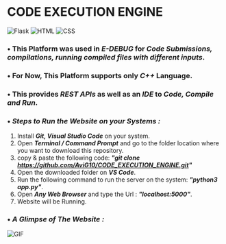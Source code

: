 # **CODE EXECUTION ENGINE**

![Flask](https://img.shields.io/badge/FLask-Python3-brightgreen.svg) 
![HTML](https://img.shields.io/badge/HTML-5-ff69b4.svg)
![CSS](https://img.shields.io/badge/CSS-3-orange.svg) 
### • This Platform was used in _**E-DEBUG**_ for _**Code Submissions, compilations, running compiled files with different inputs**_.
### • For Now, This Platform supports only _**C++**_ Language.
### • This provides _**REST APIs**_ as well as an _**IDE**_ to _**Code, Compile and Run**_.

### • _**Steps to Run the Website on your Systems :**_ 

1. Install _**Git, Visual Studio Code**_ on your system.
2. Open _**Terminal / Command Prompt**_ and go to the folder location where you want to download this repository.
3. copy & paste the following code: _**"git clone https://github.com/AviG10/CODE_EXECUTION_ENGINE.git"**_
4. Open the downloaded folder on _**VS Code**_.
5. Run the following command to run the server on the system: _**"python3 app.py"**_.
6. Open _**Any Web Browser**_ and type the Url : _**"localhost:5000"**_.
7. Website will be Running.

### • **_A Glimpse of The Website :_**

![GIF](readme_resources/Code_Execution_Engine.gif)
 